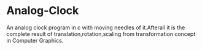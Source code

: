 # Analog-Clock
An analog clock program in c with moving needles of it.Afterall it is the complete result of translation,rotation,scaling from transformation concept in Computer Graphics. 
